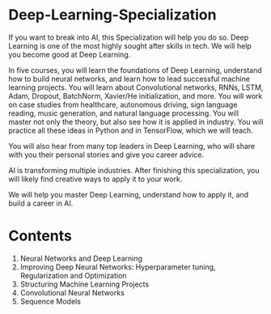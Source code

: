 # Deep-Learning-Specialization

If you want to break into AI, this Specialization will help you do so. Deep Learning is one of the most highly sought after 
skills in tech. We will help you become good at Deep Learning.

In five courses, you will learn the foundations of Deep Learning, understand how to build neural networks, and learn how to 
lead successful machine learning projects. You will learn about Convolutional networks, RNNs, LSTM, Adam, Dropout, BatchNorm,
Xavier/He initialization, and more. You will work on case studies from healthcare, autonomous driving, sign language reading, 
music generation, and natural language processing. You will master not only the theory, but also see how it is applied in
industry. You will practice all these ideas in Python and in TensorFlow, which we will teach.

You will also hear from many top leaders in Deep Learning, who will share with you their personal stories and give you career
advice.

AI is transforming multiple industries. After finishing this specialization, you will likely find creative ways to apply it 
to your work.

We will help you master Deep Learning, understand how to apply it, and build a career in AI.

# Contents

1. Neural Networks and Deep Learning
2. Improving Deep Neural Networks: Hyperparameter tuning, Regularization and Optimization
3. Structuring Machine Learning Projects
4. Convolutional Neural Networks
5. Sequence Models
